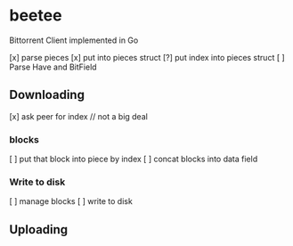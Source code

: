 # beetee
Bittorrent Client implemented in Go


[x] parse pieces
[x] put into pieces struct
[?] put index into pieces struct
[ ] Parse Have and BitField

## Downloading
[x] ask peer for index // not a big deal
### blocks
[ ] put that block into piece by index
[ ] concat blocks into data field
### Write to disk

[ ] manage blocks
[ ] write to disk

## Uploading
